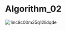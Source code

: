 # Algorithm_02
![1inc9c00m35q12lidqde](https://user-images.githubusercontent.com/79622778/120934471-5cdd4380-c739-11eb-9855-be5d877b1ba2.png)
